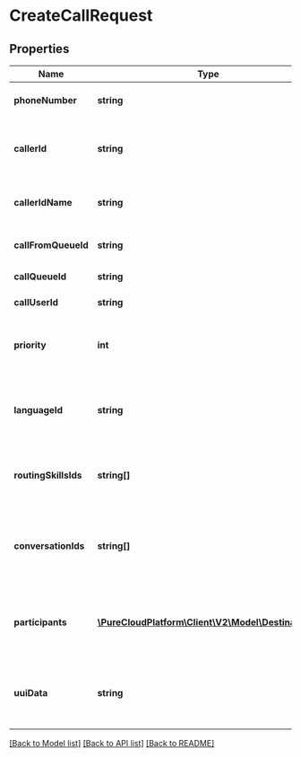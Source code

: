 # CreateCallRequest

## Properties
Name | Type | Description | Notes
------------ | ------------- | ------------- | -------------
**phoneNumber** | **string** | The phone number to dial. | [optional] 
**callerId** | **string** | The caller id phone number for this outbound call. | [optional] 
**callerIdName** | **string** | The caller id name for this outbound call. | [optional] 
**callFromQueueId** | **string** | The queue ID to call on behalf of. | [optional] 
**callQueueId** | **string** | The queue ID to call. | [optional] 
**callUserId** | **string** | The user ID to call. | [optional] 
**priority** | **int** | The priority to assign to this call (if calling a queue). | [optional] 
**languageId** | **string** | The language skill ID to use for routing this call (if calling a queue). | [optional] 
**routingSkillsIds** | **string[]** | The skill ID&#39;s to use for routing this call (if calling a queue). | [optional] 
**conversationIds** | **string[]** | The list of existing call conversations to merge into a new ad-hoc conference. | [optional] 
**participants** | [**\PureCloudPlatform\Client\V2\Model\Destination[]**](Destination.md) | The list of participants to call to create a new ad-hoc conference. | [optional] 
**uuiData** | **string** | User to User Information (UUI) data managed by SIP session application. | [optional] 

[[Back to Model list]](../README.md#documentation-for-models) [[Back to API list]](../README.md#documentation-for-api-endpoints) [[Back to README]](../README.md)


